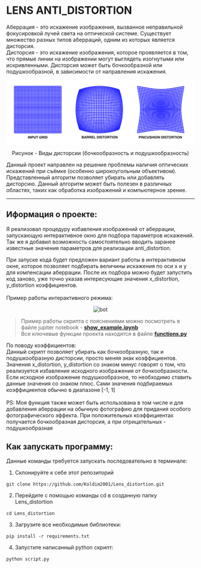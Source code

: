 # LENS ANTI_DISTORTION
Аберрация - это искажение изображения, вызванное неправильной фокусировкой лучей света на оптической системе.
Существует множество разных типов аберраций, одним из которых является дисторсия.<br> Дисторсия - это искажение изображения, которое проявляется в том, что прямые линии на изображении могут выглядеть изогнутыми или искривленными. Дисторсия может быть бочкообразной или подушкообразной, в зависимости от направления искажения.
<p align="center"> <img align="center" src="./images/example.png" alt="kolesnokov__dima"  /> </center>  
<p align="center"> Рисунок - Виды дисторсии (бочкообразность и подушкообразность) </center> 
<br>

Данный проект направлен на решение проблемы наличия оптических искажений при съёмке (особенно широкоугольным объективом). Представленный алгоритм позволяет убирать или добавлять дисторсию. Данный алгоритм может быть полезен в различных областях, таких как обработка изображений и компьютерное зрение.

---
## Иформация о проекте:
Я реализовал процедуру избавления изображений от аберрации, запускающую интерактивное окно для подбора параметров искажений. Так же я добавил возможность самостоятельно вводить заранее известные значения параметров для реализации anti_distortion. 


При запуске кода будет предложен вариант работы в интерактивном окне, которое позволяет подбирать величины искажения по оси x и y для компенсации аберрации. После их подбора можно будет запустить код заново, уже точно указав интересующие значения x_distortion, y_distortion коэффициентов.<br><br>
Пример работы интерактивного режима:
<div style="text-align:center;">
  <img src="https://drive.google.com/uc?id=1UzjSfKbuhan5wcopBNVZbX5XcL21hoOm" alt="bot" width="740" height="600">
</div>


>Пример работы скрипта с пояснениями можно посмотреть в файле jupiter notebook -
[__show_example.ipynb__](https://nbviewer.org/github/Koldim2001/Lens_distortion/blob/main/show_example.ipynb) <br>
>Все ключевые функции проекта находятся в файле [__functions.py__](https://github.com/Koldim2001/Lens_distortion/blob/main/functions.py)

По поводу коэффициентов:<br> Данный скрипт позволяет убирать как бочкообразную, так и подушкообразную дисторсии, просто меняя знак коэффициентов.<br>
Значения x_distortion, y_distortion со знаком минус говорят о том, что реализуется избавление исходного изображения от бочкообразности. Если исходное изображение подушкообразное, то необходимо ставить данные значения со знаком плюс.
Сами значения подбираемых коэффициентов обычно в диапазоне [-1, 1]
<br><br>
PS: Моя функция также может быть использована в том числе и для добавления аберрации на обычную фотографию для придания особого фотографического эффекта. При положительных коэффициентах получается бочкообразная дисторсия, а при отрицательных - подушкообразная


## Как запускать программу:
Данные команды требуется запускать последовательно в терминале:
1. Склонируйте к себе этот репозиторий 
```
git clone https://github.com/Koldim2001/Lens_distortion.git
```
2. Перейдите с помощью команды cd в созданную папку Lens_distortion
```
cd Lens_distortion
```
3. Загрузите все необходимые библиотеки:
```
pip install -r requirements.txt
```
4. Запустите написанный python скрипт:
```
python script.py
```


